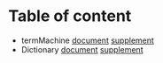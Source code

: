 # Table of content
* termMachine
    [document]("./termMachine.md")
    [supplement]("termMachine.pdf")
* Dictionary
    [document]("./Dictionary.md")
    [supplement]("./Dictionary.pdf")
